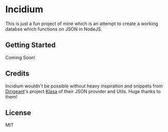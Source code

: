 # Incidium
This is just a fun project of mine which is an attempt to create a working databse which functions on JSON in NodeJS.

## Getting Started
Coming Soon!

## Credits
Incidium wouldn't be possible without heavy inspiration and snippets from [Dirigeant](https://github.com/dirigeants)'s project [Klasa](https://github.com/dirigeants/klasa) of their JSON provider and Utils. Huge thanks to them!

## License
MIT